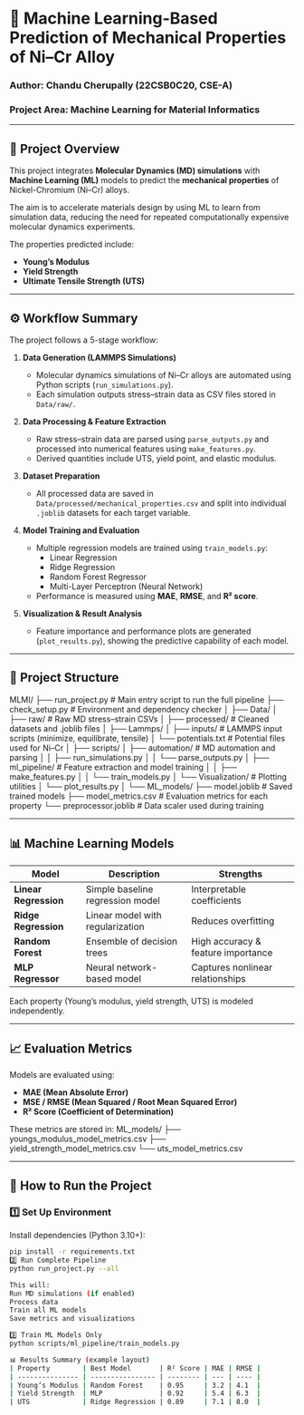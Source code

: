 # 🧩 Machine Learning-Based Prediction of Mechanical Properties of Ni–Cr Alloy

### Author: **Chandu Cherupally (22CSB0C20, CSE-A)**
### Project Area: **Machine Learning for Material Informatics**

---

## 🧠 Project Overview

This project integrates **Molecular Dynamics (MD) simulations** with **Machine Learning (ML)** models to predict the **mechanical properties** of Nickel-Chromium (Ni–Cr) alloys.  

The aim is to accelerate materials design by using ML to learn from simulation data, reducing the need for repeated computationally expensive molecular dynamics experiments.

The properties predicted include:
- **Young’s Modulus**
- **Yield Strength**
- **Ultimate Tensile Strength (UTS)**

---

## ⚙️ Workflow Summary

The project follows a 5-stage workflow:

1. **Data Generation (LAMMPS Simulations)**  
   - Molecular dynamics simulations of Ni–Cr alloys are automated using Python scripts (`run_simulations.py`).  
   - Each simulation outputs stress–strain data as CSV files stored in `Data/raw/`.

2. **Data Processing & Feature Extraction**  
   - Raw stress–strain data are parsed using `parse_outputs.py` and processed into numerical features using `make_features.py`.  
   - Derived quantities include UTS, yield point, and elastic modulus.

3. **Dataset Preparation**  
   - All processed data are saved in `Data/processed/mechanical_properties.csv` and split into individual `.joblib` datasets for each target variable.

4. **Model Training and Evaluation**  
   - Multiple regression models are trained using `train_models.py`:
     - Linear Regression  
     - Ridge Regression  
     - Random Forest Regressor  
     - Multi-Layer Perceptron (Neural Network)
   - Performance is measured using **MAE**, **RMSE**, and **R² score**.

5. **Visualization & Result Analysis**  
   - Feature importance and performance plots are generated (`plot_results.py`), showing the predictive capability of each model.

---

## 🧩 Project Structure
MLMI/
├── run_project.py # Main entry script to run the full pipeline
├── check_setup.py # Environment and dependency checker
│
├── Data/
│ ├── raw/ # Raw MD stress–strain CSVs
│ ├── processed/ # Cleaned datasets and .joblib files
│
├── Lammps/
│ ├── inputs/ # LAMMPS input scripts (minimize, equilibrate, tensile)
│ └── potentials.txt # Potential files used for Ni–Cr
│
├── scripts/
│ ├── automation/ # MD automation and parsing
│ │ ├── run_simulations.py
│ │ └── parse_outputs.py
│ ├── ml_pipeline/ # Feature extraction and model training
│ │ ├── make_features.py
│ │ └── train_models.py
│ └── Visualization/ # Plotting utilities
│ └── plot_results.py
│
└── ML_models/
├── model.joblib # Saved trained models
├── model_metrics.csv # Evaluation metrics for each property
└── preprocessor.joblib # Data scaler used during training


---

## 📊 Machine Learning Models

| Model | Description | Strengths |
|-------|--------------|------------|
| **Linear Regression** | Simple baseline regression model | Interpretable coefficients |
| **Ridge Regression** | Linear model with regularization | Reduces overfitting |
| **Random Forest** | Ensemble of decision trees | High accuracy & feature importance |
| **MLP Regressor** | Neural network-based model | Captures nonlinear relationships |

Each property (Young’s modulus, yield strength, UTS) is modeled independently.

---

## 📈 Evaluation Metrics

Models are evaluated using:

- **MAE (Mean Absolute Error)**  
- **MSE / RMSE (Mean Squared / Root Mean Squared Error)**  
- **R² Score (Coefficient of Determination)**  

These metrics are stored in:
ML_models/
├── youngs_modulus_model_metrics.csv
├── yield_strength_model_metrics.csv
└── uts_model_metrics.csv

---

## 🧪 How to Run the Project

### 1️⃣ Set Up Environment
Install dependencies (Python 3.10+):
```bash
pip install -r requirements.txt
2️⃣ Run Complete Pipeline
python run_project.py --all

This will:
Run MD simulations (if enabled)
Process data
Train all ML models
Save metrics and visualizations

3️⃣ Train ML Models Only
python scripts/ml_pipeline/train_models.py

📊 Results Summary (example layout)
| Property        | Best Model       | R² Score | MAE | RMSE |
| --------------- | ---------------- | -------- | --- | ---- |
| Young’s Modulus | Random Forest    | 0.95     | 3.2 | 4.1  |
| Yield Strength  | MLP              | 0.92     | 5.4 | 6.3  |
| UTS             | Ridge Regression | 0.89     | 7.1 | 8.0  |

